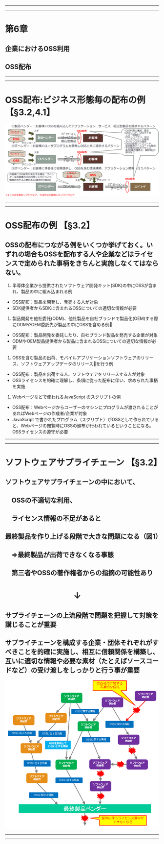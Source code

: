 
---
---
# 第6章
## 企業におけるOSS利用
## OSS配布

---
---
# OSS配布:ビジネス形態毎の配布の例            【§3.2,4.1】

![An example of inbound process](img/OSS_Distribution-1.png)

---
---
# OSS配布の例                                               【§3.2】
## OSSの配布につながる例をいくつか挙げておく。いずれの場合もOSSを配布する人や企業などはライセンスで定められた事柄をきちんと実施しなくてはならない。
1. 半導体企業から提供されたソフトウェア開発キット(SDK)の中にOSSが含まれ、製品の中に組み込まれる例
- OSS配布：製品を開発し、発売する人が対象
- SDK提供者からSDKに含まれるOSSについての適切な情報が必要
1. 製品開発を他社委託(ODM)、他社製品を自社ブランドで製品化(OEM)する際にODMやOEM委託先が製品の中にOSSを含める例
- OSS配布：製品開発を委託したり、自社ブランド製品を発売する企業が対象
- ODMやOEM製品提供者から製品に含まれるOSSについての適切な情報が必要
1. OSSを含む製品の出荷、モバイルアプリケーションソフトウェアのリリース、ソフトウェアアップデータのリリースを行う例
- OSS配布：製品を出荷する人、ソフトウェアをリリースする人が対象
- OSSライセンスを的確に理解し、条項に従った配布に伴い、求められた事柄を実施
1. Webページなどで使われるJavaScript のスクリプトの例
- OSS配布：Webページからユーザーのマシンにプログラムが渡されることがあればWebページの作成者/企業が対象
- JavaScript で書かれたプログラム（スクリプト）がOSSとして作られていると、Webページの閲覧時にOSSの頒布が行われているということになる。OSSライセンスの遵守が必要

---
---
# ソフトウェアサプライチェーン     【§3.2】
## ソフトウェアサプライチェーンの中において、
## 　OSSの不適切な利用、
## 　ライセンス情報の不足があると
## 最終製品を作り上げる段階で大きな問題になる（図1）
## 　⇒最終製品が出荷できなくなる事態
## 　第三者やOSSの著作権者からの指摘の可能性あり

# 　　　　　　　　↓

## サプライチェーンの上流段階で問題を把握して対策を講じることが重要
## サプライチェーンを構成する企業・団体それぞれがすべきことを的確に実施し、相互に信頼関係を構築し、互いに適切な情報や必要な素材（たとえばソースコードなど）の受け渡しをしっかりと行う事が重要

![An example of inbound process](img/OSS_Distribution-2.png)


---
---
